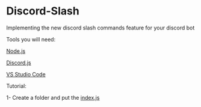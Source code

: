 # Discord-Slash
Implementing the new discord slash commands feature for your discord bot 

Tools you will need:

<a href="https://nodejs.org/en/"> Node.js</a>

<a href="https://discord.js.org/#/"> Discord.js</a>

<a href="https://code.visualstudio.com"> VS Studio Code</a>

Tutorial:

1- Create a folder and put the <a href="https://github.com/LunarProd/Discord-Slash/blob/main/index%20bot.js">index.js</a>
